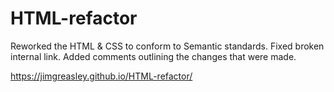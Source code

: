 # HTML-refactor

Reworked the HTML & CSS to conform to Semantic standards.
Fixed broken internal link.
Added comments outlining the changes that were made.

https://jimgreasley.github.io/HTML-refactor/